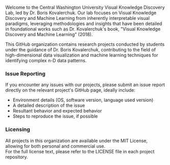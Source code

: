 Welcome to the Central Washington University Visual Knowledge Discovery Lab, led by Dr. Boris Kovalerchuk. Our lab focuses on Visual Knowledge Discovery and Machine Learning from inherently interpretable visual paradigms, leveraging methodologies and insights that have been detailed in foundational works such as Dr. Kovalerchuk's book, "Visual Knowledge Discovery and Machine Learning" (2018).  

This GitHub organization contains research projects conducted by students under the guidance of Dr. Boris Kovalerchuk, contributing to the field of high-dimensional data visualization and machine learning techniques for identifying complex n-D data patterns.  

### Issue Reporting

If you encounter any issues with our projects, please submit an issue report directly on the relevant project's GitHub page, ideally include:

- Environment details (OS, software version, language used version)
- A detailed description of the issue
- Resultant behavior and expected behavior
- Steps to reproduce the issue, if possible

### Licensing

All projects in this organization are available under the MIT License, allowing for both personal and commercial use.  
For the full license text, please refer to the LICENSE file in each project repository.
